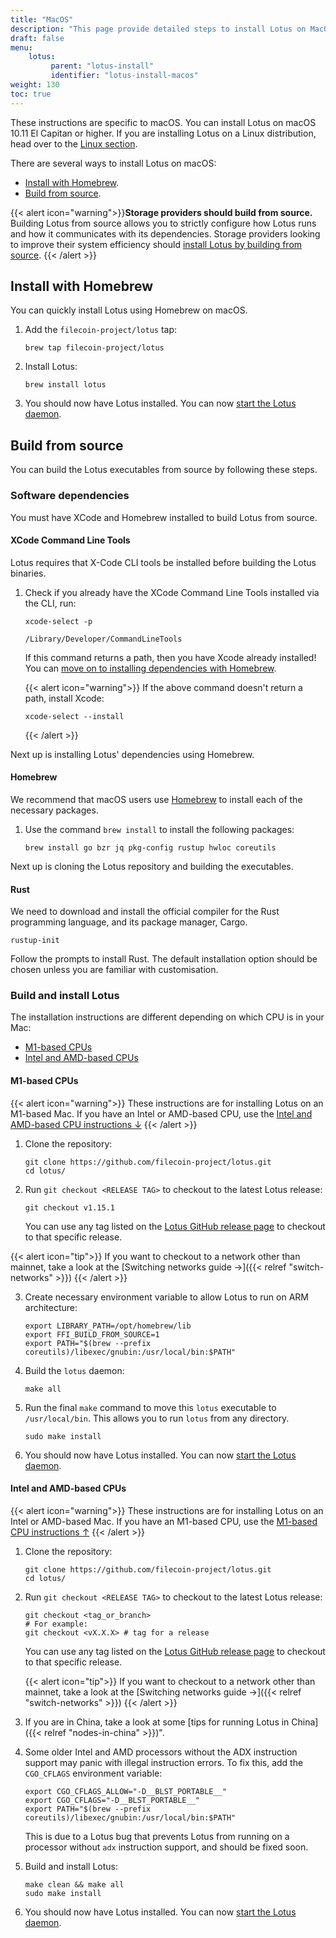```yaml
---
title: "MacOS"
description: "This page provide detailed steps to install Lotus on MacOS."
draft: false
menu:
    lotus:
         parent: "lotus-install"
         identifier: "lotus-install-macos"
weight: 130
toc: true
---
```


These instructions are specific to macOS. You can install Lotus on macOS 10.11 El Capitan or higher. If you are installing Lotus on a Linux distribution, head over to the [Linux section](#linux).

There are several ways to install Lotus on macOS:

- [Install with Homebrew](#install-with-homebrew).
- [Build from source](#build-from-source).

{{< alert icon="warning">}}**Storage providers should build from source.**
Building Lotus from source allows you to strictly configure how Lotus runs and how it communicates with its dependencies. Storage providers looking to improve their system efficiency should [install Lotus by building from source](#build-from-source).
{{< /alert >}}

## Install with Homebrew

You can quickly install Lotus using Homebrew on macOS.

1. Add the `filecoin-project/lotus` tap:

   ```shell
   brew tap filecoin-project/lotus
   ```

1. Install Lotus:

    ```shell
    brew install lotus
    ```

1. You should now have Lotus installed. You can now [start the Lotus daemon](#start-the-lotus-daemon-and-sync-the-chain).

## Build from source

You can build the Lotus executables from source by following these steps.

### Software dependencies

You must have XCode and Homebrew installed to build Lotus from source.

#### XCode Command Line Tools

Lotus requires that X-Code CLI tools be installed before building the Lotus binaries.

1. Check if you already have the XCode Command Line Tools installed via the CLI, run:

    ```shell
    xcode-select -p
    ```
    ```
    /Library/Developer/CommandLineTools
    ```

    If this command returns a path, then you have Xcode already installed! You can [move on to installing dependencies with Homebrew](#homebrew).

   {{< alert icon="warning">}}
   If the above command doesn't return a path, install Xcode:

   ```shell
   xcode-select --install
   ```
   {{< /alert >}}

Next up is installing Lotus' dependencies using Homebrew.

#### Homebrew

We recommend that macOS users use [Homebrew](https://brew.sh) to install each of the necessary packages.

1. Use the command `brew install` to install the following packages:

   ```shell
   brew install go bzr jq pkg-config rustup hwloc coreutils
   ```

Next up is cloning the Lotus repository and building the executables.

#### Rust

We need to download and install the official compiler for the Rust programming language, and its package manager, Cargo.

```shell
rustup-init
```

Follow the prompts to install Rust. The default installation option should be chosen unless you are familiar with customisation.

### Build and install Lotus

The installation instructions are different depending on which CPU is in your Mac:

- [M1-based CPUs](#m1-based-cpus)
- [Intel and AMD-based CPUs](#intel-and-amd-based-cpus)

#### M1-based CPUs

{{< alert icon="warning">}}
These instructions are for installing Lotus on an M1-based Mac. If you have an Intel or AMD-based CPU, use the [Intel and AMD-based CPU instructions ↓](#intel-and-amd-based-cpus)
{{< /alert >}}

1. Clone the repository:

   ```shell
   git clone https://github.com/filecoin-project/lotus.git
   cd lotus/
   ```

1. Run `git checkout <RELEASE TAG>` to checkout to the latest Lotus release:

    ```shell
    git checkout v1.15.1
    ```

    You can use any tag listed on the [Lotus GitHub release page](https://github.com/filecoin-project/lotus/releases) to checkout to that specific release.

{{< alert icon="tip">}}
If you want to checkout to a network other than mainnet, take a look at the [Switching networks guide →]({{< relref "switch-networks" >}})
{{< /alert >}}

3. Create necessary environment variable to allow Lotus to run on ARM architecture:

    ```shell
    export LIBRARY_PATH=/opt/homebrew/lib
    export FFI_BUILD_FROM_SOURCE=1
    export PATH="$(brew --prefix coreutils)/libexec/gnubin:/usr/local/bin:$PATH"
    ```

1. Build the `lotus` daemon:

    ```shell
    make all
    ```

1. Run the final `make` command to move this `lotus` executable to `/usr/local/bin`. This allows you to run `lotus` from any directory.

    ```shell
    sudo make install
    ```

1. You should now have Lotus installed. You can now [start the Lotus daemon](#start-the-lotus-daemon-and-sync-the-chain).

#### Intel and AMD-based CPUs

{{< alert icon="warning">}}
These instructions are for installing Lotus on an Intel or AMD-based Mac. If you have an M1-based CPU, use the [M1-based CPU instructions ↑](#m1-based-cpus)
{{< /alert >}}

1. Clone the repository:

   ```shell
   git clone https://github.com/filecoin-project/lotus.git
   cd lotus/
   ```

1. Run `git checkout <RELEASE TAG>` to checkout to the latest Lotus release:

    ```shell
   git checkout <tag_or_branch>
   # For example:
   git checkout <vX.X.X> # tag for a release
   ```

    You can use any tag listed on the [Lotus GitHub release page](https://github.com/filecoin-project/lotus/releases) to checkout to that specific release.

    {{< alert icon="tip">}}
    If you want to checkout to a network other than mainnet, take a look at the [Switching networks guide →]({{< relref "switch-networks" >}})
    {{< /alert >}}

1. If you are in China, take a look at some [tips for running Lotus in China]({{< relref "nodes-in-china" >}})".
1. Some older Intel and AMD processors without the ADX instruction support may panic with illegal instruction errors. To fix this, add the `CGO_CFLAGS` environment variable:

   ```shell
   export CGO_CFLAGS_ALLOW="-D__BLST_PORTABLE__"
   export CGO_CFLAGS="-D__BLST_PORTABLE__"
   export PATH="$(brew --prefix coreutils)/libexec/gnubin:/usr/local/bin:$PATH"
   ```

   This is due to a Lotus bug that prevents Lotus from running on a processor without `adx` instruction support, and should be fixed soon.

1. Build and install Lotus:

   ```shell
   make clean && make all
   sudo make install
   ```

1. You should now have Lotus installed. You can now [start the Lotus daemon](#start-the-lotus-daemon-and-sync-the-chain).
